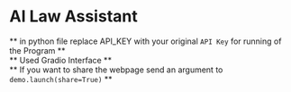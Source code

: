 # AI Law Assistant
** in python file replace API_KEY with your original `API Key` for running of the Program **<br>
** Used Gradio Interface **<br>
** If you want to share the webpage send an argument to `demo.launch(share=True)` **
